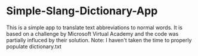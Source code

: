 # Simple-Slang-Dictionary-App
This is a simple app to translate text abbreviations to normal words.
It is based on a challenge by Microsoft Virtual Academy and the code was partially influced by their solution.
Note: I haven't taken the time to properly populate dictionary.txt
